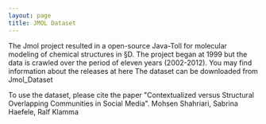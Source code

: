```yaml
---
layout: page
title: JMOL Dataset
---
```


The Jmol project resulted in a open-source Java-Toll for molecular modeling of chemical structures in §D. The project began at 1999 but the data is crawled over the period of eleven years (2002-2012). You may find information about the releases at here The dataset can be downloaded from Jmol_Dataset

To use the dataset, please cite the paper "Contextualized versus Structural Overlapping Communities in Social Media". Mohsen Shahriari, Sabrina Haefele, Ralf Klamma

